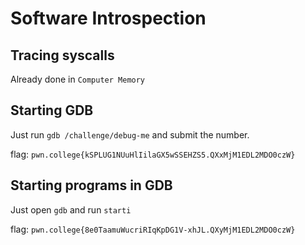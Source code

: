 # Software Introspection

## Tracing syscalls

Already done in `Computer Memory`

## Starting GDB

Just run `gdb /challenge/debug-me` and submit the number.

flag: `pwn.college{kSPLUG1NUuHlIilaGX5wSSEHZS5.QXxMjM1EDL2MDO0czW}`

## Starting programs in GDB

Just open `gdb` and run `starti`

flag: `pwn.college{8e0TaamuWucriRIqKpDG1V-xhJL.QXyMjM1EDL2MDO0czW}`


